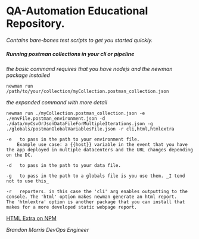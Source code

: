 # QA-Automation Educational Repository. 
_Contains bare-bones test scripts to get you started quickly._ 

##### Running postman collections in your cli or pipeline

_the basic command requires that you have nodejs and the newman package installed_
```
newman run /path/to/your/collection/myCollection.postman_collection.json
```

_the expanded command with more detail_
```
newman run ./myCollection.postman_collection.json -e ./envFile.postman_environment.json -d ./data/myCsvOrJsonDataFileForMultipleIterations.json -g ./globals/postmanGlobalVariablesFile.json -r cli,html,htmlextra
```

```
-e   to pass in the path to your environment file. 
    Example use case: a {{host}} variable in the event that you have the app deployed in multiple datacenters and the URL changes depending on the DC.

-d   to pass in the path to your data file.

-g   to pass in the path to a globals file is you use them. _I tend not to use this_ 

-r   reporters. in this case the 'cli' arg enables outputting to the console. The 'html' option makes newman generate an html report. 
The 'htmlextra' option is another package that you can install that makes for a more developed static webpage report. 

```

[HTML Extra on NPM](https://www.npmjs.com/package/newman-reporter-htmlextra)




_Brandon Morris_ 
_DevOps Engineer_ 